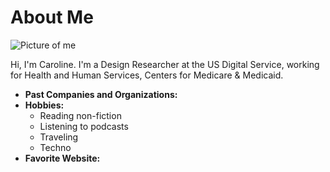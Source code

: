 # About Me

![Picture of me](https://avatars1.githubusercontent.com/u/55454490?s=400&v=4)

Hi, I'm Caroline. I'm a Design Researcher at the US Digital Service, working for Health and Human Services, Centers for Medicare & Medicaid.

- **Past Companies and Organizations:**
- **Hobbies:**
  - Reading non-fiction
  - Listening to podcasts
  - Traveling
  - Techno
- **Favorite Website:** []()
